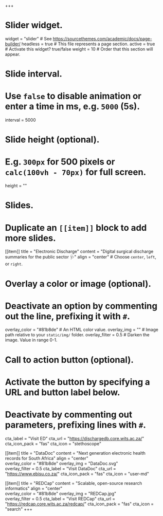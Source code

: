 +++
# Slider widget.
widget = "slider"  # See https://sourcethemes.com/academic/docs/page-builder/
headless = true  # This file represents a page section.
active = true  # Activate this widget? true/false
weight = 10  # Order that this section will appear.

# Slide interval.
# Use `false` to disable animation or enter a time in ms, e.g. `5000` (5s).
interval = 5000

# Slide height (optional).
# E.g. `300px` for 500 pixels or `calc(100vh - 70px)` for full screen.
height = ""

# Slides.
# Duplicate an `[[item]]` block to add more slides.
[[item]]
  title = "Electronic Discharge"
  content = "Digital surgical discharge summaries for the public sector :stethoscope:"
  align = "center"  # Choose `center`, `left`, or `right`.

  # Overlay a color or image (optional).
  #   Deactivate an option by commenting out the line, prefixing it with `#`.
  overlay_color = "#81b8de"  # An HTML color value.
  overlay_img = ""  # Image path relative to your `static/img/` folder.
  overlay_filter = 0.5  # Darken the image. Value in range 0-1.

  # Call to action button (optional).
  #   Activate the button by specifying a URL and button label below.
  #   Deactivate by commenting out parameters, prefixing lines with `#`.
  cta_label = "Visit ED"
  cta_url = "https://dischargedb.core.wits.ac.za/"
  cta_icon_pack = "fas"
  cta_icon = "stethoscope"
  
[[item]]
  title = "DataDoc"
  content = "Next generation electronic health records for South Africa"
  align = "center"  
  overlay_color = "#81b8de"
  overlay_img = "DataDoc.svg"  
  overlay_filter = 0.5
  cta_label = "Visit DataDoc"
  cta_url = "https://www.ebisu.co.za/"
  cta_icon_pack = "fas"
  cta_icon = "user-md"

[[item]]
  title = "REDCap"
  content = "Scalable, open-source research informatics"
  align = "center"  
  overlay_color = "#81b8de"
  overlay_img = "REDCap.jpg"  
  overlay_filter = 0.5
  cta_label = "Visit REDCap"
  cta_url = "https://redcap.core.wits.ac.za/redcap/"
  cta_icon_pack = "fas"
  cta_icon = "search"
+++
